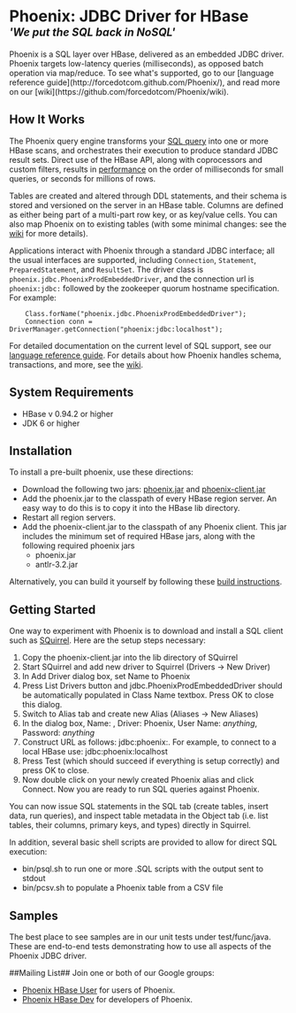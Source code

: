 <h1>Phoenix: JDBC Driver for HBase<br />
<em><sup><sup>'We put the SQL back in NoSQL'</sup></sup></em></h1>
Phoenix is a SQL layer over HBase, delivered as an embedded JDBC driver. Phoenix targets low-latency queries (milliseconds), as opposed batch operation via map/reduce. To see what's supported, go to our [language reference guide](http://forcedotcom.github.com/Phoenix/), and read more on our [wiki](https://github.com/forcedotcom/Phoenix/wiki).

## How It Works ##

The Phoenix query engine transforms your [SQL query](http://forcedotcom.github.com/Phoenix/#select) into one or more HBase scans, and orchestrates their execution to produce standard JDBC result sets. Direct use of the HBase API, along with coprocessors and custom filters, results in [performance](https://github.com/forcedotcom/Phoenix/wiki/Performance) on the order of milliseconds for small queries, or seconds for millions of rows. 

Tables are created and altered through DDL statements, and their schema is stored and versioned on the server in an HBase table. Columns are defined as either being part of a multi-part row key, or as key/value cells. You can also map Phoenix on to existing tables (with some minimal changes: see the [wiki](https://github.com/forcedotcom/Phoenix/wiki) for more details).

Applications interact with Phoenix through a standard JDBC interface; all the usual interfaces are supported, including `Connection`, `Statement`, `PreparedStatement`, and `ResultSet`. The driver class is `phoenix.jdbc.PhoenixProdEmbeddedDriver`, and the connection url is `phoenix:jdbc:` followed by the zookeeper quorum hostname specification. For example:

        Class.forName("phoenix.jdbc.PhoenixProdEmbeddedDriver");
        Connection conn = DriverManager.getConnection("phoenix:jdbc:localhost");

For detailed documentation on the current level of SQL support, see our [language reference guide](http://forcedotcom.github.com/Phoenix/). For details about how Phoenix handles schema, transactions, and more, see the [wiki](https://github.com/forcedotcom/Phoenix/wiki).

## System Requirements ##
* HBase v 0.94.2 or higher
* JDK 6 or higher

## Installation ##
To install a pre-built phoenix, use these directions:

* Download the following two jars: [phoenix.jar](http://forcedotcom.github.com/Phoenix/lib/phoenix.jar) and [phoenix-client.jar](http://forcedotcom.github.com/Phoenix/lib/phoenix-client.jar)
* Add the phoenix.jar to the classpath of every HBase region server. An easy way to do this is to copy it into the HBase lib directory.
* Restart all region servers.
* Add the phoenix-client.jar to the classpath of any Phoenix client. This jar includes the minimum set of required HBase jars, along with the following required phoenix jars
    * phoenix.jar
    * antlr-3.2.jar

Alternatively, you can build it yourself by following these [build instructions](https://github.com/forcedotcom/Phoenix/wiki#building).

## Getting Started ##
One way to experiment with Phoenix is to download and install a SQL client such as [SQuirrel](http://squirrel-sql.sourceforge.net/). Here are the setup steps necessary:

1. Copy the phoenix-client.jar into the lib directory of SQuirrel
2. Start SQuirrel and add new driver to Squirrel (Drivers -> New Driver)
3. In Add Driver dialog box, set Name to Phoenix
4. Press List Drivers button and jdbc.PhoenixProdEmbeddedDriver should be automatically populated in Class Name textbox. Press OK to close this dialog.
5. Switch to Alias tab and create new Alias (Aliases -> New Aliases)
6. In the dialog box, Name: <any name>, Driver: Phoenix, User Name: _anything_, Password: _anything_
7. Construct URL as follows: jdbc:phoenix:<zookeeper quorum server>. For example, to connect to a local HBase use: jdbc:phoenix:localhost
8. Press Test (which should succeed if everything is setup correctly) and press OK to close.
9. Now double click on your newly created Phoenix alias and click Connect. Now you are ready to run SQL queries against Phoenix.

You can now issue SQL statements in the SQL tab (create tables, insert data, run queries), and inspect table metadata in the Object tab (i.e. list tables, their columns, primary keys, and types) directly in Squirrel.

In addition, several basic shell scripts are provided to allow for direct SQL execution:

* bin/psql.sh to run one or more .SQL scripts with the output sent to stdout
* bin/pcsv.sh to populate a Phoenix table from a CSV file

## Samples ##
The best place to see samples are in our unit tests under test/func/java. These are end-to-end tests demonstrating how to use all aspects of the Phoenix JDBC driver. 

##Mailing List##
Join one or both of our Google groups:

* [Phoenix HBase User](https://groups.google.com/forum/#!forum/phoenix-hbase-user) for users of Phoenix.
* [Phoenix HBase Dev](https://groups.google.com/forum/#!forum/phoenix-hbase-dev) for developers of Phoenix.
